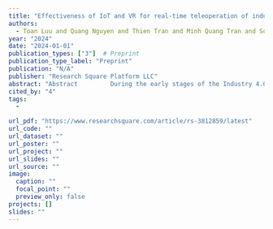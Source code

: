```yaml
---
title: "Effectiveness of IoT and VR for real-time teleoperation of industrial robots"
authors:
  - Toan Luu and Quang Nguyen and Thien Tran and Minh Quang Tran and Songlin Ding and Jonathan Kua and Thuong Hoang
year: "2024"
date: "2024-01-01"
publication_types: ["3"]  # Preprint
publication_type_label: "Preprint"
publication: "N/A"
publisher: "Research Square Platform LLC"
abstract: "Abstract         During the early stages of the Industry 4.0 era, teleoperation with human involvement in manufacturing processes and robot operation remained important. The existing teleoperation technologies have limitations in providing operator with spatial awareness and initiative control mechanism, making their applications difficult in tasks with high complexity and precision. This study implements the advancements from the Internet of Things (IoT) and Virtual Reality (VR) technology to improve the real-time teleoperation for industrial robots. The proposed design utilizes the benefits of the Message Queuing Telemetry Transport (MQTT) protocol in conjunction with a cloud broker, which has not been addressed significantly in previous studies for teleoperation. This setup enables the system to efficiently handle substantial amounts of data in short periods of time, allowing for an uninterrupted user experience while maintaining a consistent connection regardless of distance. Real-time robot control is accomplished by tracking the user's hand movements with a VR controller while providing the user with visual feedback from the VR environment. The incorporation of VR technology intends to improve the intuitiveness of controlling robot operations, provide more responsive feedback, and improve the quality of work performed by operators. Practical experiments are conducted with an industrial robot to observe the performance against the system under different internet conditions and different QoS setups. The evaluation criteria primarily concern latency and accuracy. The experiment aims to evaluate the effectiveness and scalability of the suggested system and to offer significant insight into its advantages and limitations relative to existing control system through systematic investigation."
cited_by: "4"
tags:
  - 

url_pdf: "https://www.researchsquare.com/article/rs-3812859/latest"
url_code: ""
url_dataset: ""
url_poster: ""
url_project: ""
url_slides: ""
url_source: ""
image:
  caption: ""
  focal_point: ""
  preview_only: false
projects: []
slides: ""
---
```

